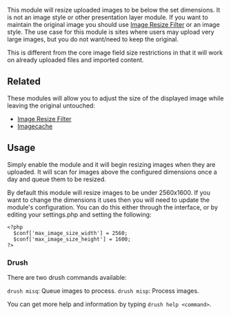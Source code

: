 This module will resize uploaded images to be below the set dimensions. It is
not an image style or other presentation layer module. If you want to maintain
the original image you should use
[Image Resize Filter](https://www.drupal.org/project/image_resize_filter) or an
image style. The use case for this module is sites where users may upload very
large images, but you do not want/need to keep the original.

This is different from the core image field size restrictions in that it will
work on already uploaded files and imported content.

## Related

These modules will allow you to adjust the size of the displayed image while
leaving the original untouched:

 * [Image Resize Filter](https://www.drupal.org/project/image_resize_filter)
 * [Imagecache](https://www.drupal.org/project/imagecache)

## Usage

Simply enable the module and it will begin resizing images when they are
uploaded. It will scan for images above the configured dimensions once a day and
queue them to be resized.

By default this module will resize images to be under 2560x1600. If you want to
change the dimensions it uses then you will need to update the module's
configuration. You can do this either through the interface, or by editing your
settings.php and setting the following:

```
<?php
  $conf['max_image_size_width'] = 2560;
  $conf['max_image_size_height'] = 1600;
?>
```

### Drush

There are two drush commands available:

`drush misq`: Queue images to process.
`drush misp`: Process images.

You can get more help and information by typing `drush help <command>`.
